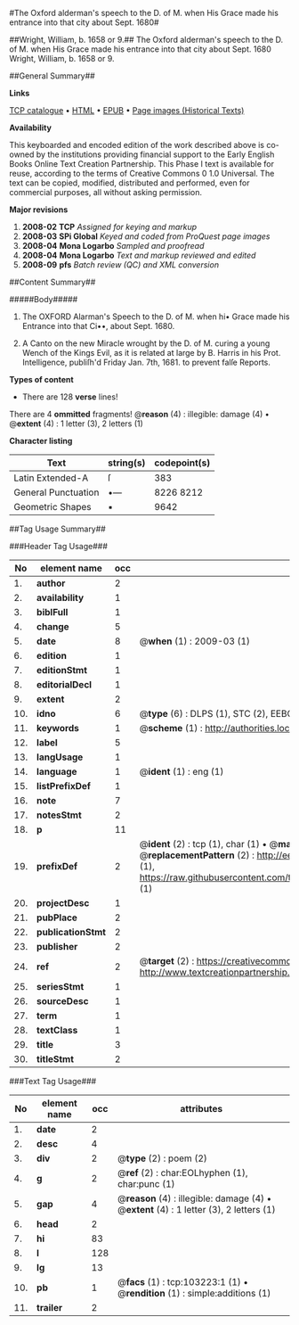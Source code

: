 #The Oxford alderman's speech to the D. of M. when His Grace made his entrance into that city about Sept. 1680#

##Wright, William, b. 1658 or 9.##
The Oxford alderman's speech to the D. of M. when His Grace made his entrance into that city about Sept. 1680
Wright, William, b. 1658 or 9.

##General Summary##

**Links**

[TCP catalogue](http://www.ota.ox.ac.uk/tcp/)  • 
[HTML](http://tei.it.ox.ac.uk/tcp/Texts-HTML/free/A67/A67174.html)  • 
[EPUB](http://tei.it.ox.ac.uk/tcp/Texts-EPUB/free/A67/A67174.epub) • 
[Page images (Historical Texts)](https://data.historicaltexts.jisc.ac.uk/view?pubId=eebo-15091715e&pageId=eebo-15091715e-103223-1)

**Availability**

This keyboarded and encoded edition of the
	       work described above is co-owned by the institutions
	       providing financial support to the Early English Books
	       Online Text Creation Partnership. This Phase I text is
	       available for reuse, according to the terms of Creative
	       Commons 0 1.0 Universal. The text can be copied,
	       modified, distributed and performed, even for
	       commercial purposes, all without asking permission.

**Major revisions**

1. __2008-02__ __TCP__ *Assigned for keying and markup*
1. __2008-03__ __SPi Global__ *Keyed and coded from ProQuest page images*
1. __2008-04__ __Mona Logarbo__ *Sampled and proofread*
1. __2008-04__ __Mona Logarbo__ *Text and markup reviewed and edited*
1. __2008-09__ __pfs__ *Batch review (QC) and XML conversion*

##Content Summary##

#####Body#####

1. The OXFORD Alarman's Speech to the D. of M. when hi• Grace made his Entrance into that Ci••, about Sept. 1680.

1. A Canto on the new Miracle wrought by the D. of M. curing a young Wench of the Kings Evil, as it is related at large by B. Harris in his Prot. Intelligence, publiſh'd Friday Jan. 7th, 1681. to prevent falſe Reports.

**Types of content**

  * There are 128 **verse** lines!

There are 4 **ommitted** fragments! 
 @__reason__ (4) : illegible: damage (4)  •  @__extent__ (4) : 1 letter (3), 2 letters (1)

**Character listing**


|Text|string(s)|codepoint(s)|
|---|---|---|
|Latin Extended-A|ſ|383|
|General Punctuation|•—|8226 8212|
|Geometric Shapes|▪|9642|

##Tag Usage Summary##

###Header Tag Usage###

|No|element name|occ|attributes|
|---|---|---|---|
|1.|__author__|2||
|2.|__availability__|1||
|3.|__biblFull__|1||
|4.|__change__|5||
|5.|__date__|8| @__when__ (1) : 2009-03 (1)|
|6.|__edition__|1||
|7.|__editionStmt__|1||
|8.|__editorialDecl__|1||
|9.|__extent__|2||
|10.|__idno__|6| @__type__ (6) : DLPS (1), STC (2), EEBO-CITATION (1), OCLC (1), VID (1)|
|11.|__keywords__|1| @__scheme__ (1) : http://authorities.loc.gov/ (1)|
|12.|__label__|5||
|13.|__langUsage__|1||
|14.|__language__|1| @__ident__ (1) : eng (1)|
|15.|__listPrefixDef__|1||
|16.|__note__|7||
|17.|__notesStmt__|2||
|18.|__p__|11||
|19.|__prefixDef__|2| @__ident__ (2) : tcp (1), char (1)  •  @__matchPattern__ (2) : ([0-9\-]+):([0-9IVX]+) (1), (.+) (1)  •  @__replacementPattern__ (2) : http://eebo.chadwyck.com/downloadtiff?vid=$1&page=$2 (1), https://raw.githubusercontent.com/textcreationpartnership/Texts/master/tcpchars.xml#$1 (1)|
|20.|__projectDesc__|1||
|21.|__pubPlace__|2||
|22.|__publicationStmt__|2||
|23.|__publisher__|2||
|24.|__ref__|2| @__target__ (2) : https://creativecommons.org/publicdomain/zero/1.0/ (1), http://www.textcreationpartnership.org/docs/. (1)|
|25.|__seriesStmt__|1||
|26.|__sourceDesc__|1||
|27.|__term__|1||
|28.|__textClass__|1||
|29.|__title__|3||
|30.|__titleStmt__|2||


###Text Tag Usage###

|No|element name|occ|attributes|
|---|---|---|---|
|1.|__date__|2||
|2.|__desc__|4||
|3.|__div__|2| @__type__ (2) : poem (2)|
|4.|__g__|2| @__ref__ (2) : char:EOLhyphen (1), char:punc (1)|
|5.|__gap__|4| @__reason__ (4) : illegible: damage (4)  •  @__extent__ (4) : 1 letter (3), 2 letters (1)|
|6.|__head__|2||
|7.|__hi__|83||
|8.|__l__|128||
|9.|__lg__|13||
|10.|__pb__|1| @__facs__ (1) : tcp:103223:1 (1)  •  @__rendition__ (1) : simple:additions (1)|
|11.|__trailer__|2||
